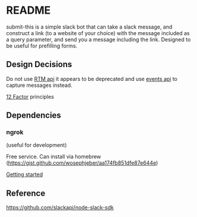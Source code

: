# README

submit-this is a simple slack bot that can take a slack message, and construct a link (to a website of your choice) with the message included as a query parameter, and send you a message including the link. Designed to be useful for prefilling forms.

## Design Decisions

Do not use [RTM api](https://slack.dev/node-slack-sdk/rtm-api) it appears to be deprecated and use [events api](https://slack.dev/node-slack-sdk/events-api) to capture messages instead.

[12 Factor](https://12factor.net/) principles

## Dependencies

### ngrok

(useful for development)

Free service. Can install via homebrew (https://gist.github.com/wosephjeber/aa174fb851dfe87e644e)

[Getting started](https://dashboard.ngrok.com/get-started)

## Reference

https://github.com/slackapi/node-slack-sdk